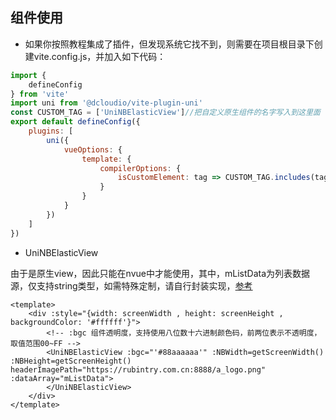 ## 组件使用

* 如果你按照教程集成了插件，但发现系统它找不到，则需要在项目根目录下创建vite.config.js，并加入如下代码：
```javascript
import {      
    defineConfig      
} from 'vite'      
import uni from '@dcloudio/vite-plugin-uni'  
const CUSTOM_TAG = ['UniNBElasticView']//把自定义原生组件的名字写入到这里面  
export default defineConfig({      
    plugins: [      
        uni({      
            vueOptions: {      
                template: {      
                    compilerOptions: {  
                        isCustomElement: tag => CUSTOM_TAG.includes(tag)//这样就可以让编译器知道哪些是自定义组件  
                    }      
                }      
            }      
        })      
    ]      
})
```


* UniNBElasticView

由于是原生view，因此只能在nvue中才能使用，其中，mListData为列表数据源，仅支持string类型，如需特殊定制，请自行封装实现，[参考](https://nativesupport.dcloud.net.cn/NativePlugin/course/android.html)

```
<template>
	<div :style="{width: screenWidth , height: screenHeight , backgroundColor: '#ffffff'}">
		<!-- :bgc 组件透明度，支持使用八位数十六进制颜色码，前两位表示不透明度，取值范围00~FF -->
		<UniNBElasticView :bgc="'#88aaaaaa'" :NBWidth=getScreenWidth() :NBHeight=getScreenHeight() headerImagePath="https://rubintry.com.cn:8888/a_logo.png" :dataArray="mListData">
		</UniNBElasticView>
	</div>
</template>
```